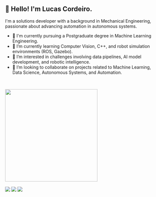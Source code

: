 ## 👋 Hello! I'm Lucas Cordeiro. 

I'm a solutions developer with a background in Mechanical Engineering, passionate about advancing automation in autonomous systems.

- 🔭 I'm currently pursuing a Postgraduate degree in Machine Learning Engineering.
- 🌱 I’m currently learning Computer Vision, C++, and robot simulation environments (ROS, Gazebo).
- 🚀 I’m interested in challenges involving data pipelines, AI model development, and robotic intelligence.
- 👯 I’m looking to collaborate on projects related to Machine Learning, Data Science, Autonomous Systems, and Automation.

##

<div>
    <a href="https://github.com/olucord">
    <br><img height="300em" src="https://github-readme-stats.vercel.app/api/top-langs/?username=olucord">
</div>

<div>
    <br><a href="https://www.youtube.com/@eng.lucascordeiro" target="-blank"><img src="https://img.shields.io/badge/YouTube-FF0000?style=for-the-badge&logo=youtube&logoColor=white" target="-blank"></a>
    <img src="https://img.shields.io/badge/Discord-7289DA?style=for-the-badge&logo=discord&logoColor=white">
    <a href="www.linkedin.com/in/eng-lucas-cordeiro" target="-blank"><img src="https://img.shields.io/badge/LinkedIn-0077B5?style=for-the-badge&logo=linkedin&logoColor=white" target="-blank"></a>   
</div>








           
          
          

